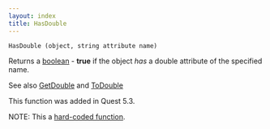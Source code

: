 ```yaml
---
layout: index
title: HasDouble
---
```


    HasDouble (object, string attribute name)

Returns a [boolean](../types/boolean.html) - **true** if the object *has* a double attribute of the specified name.

See also [GetDouble](getdouble.html) and [ToDouble](todouble.html)

This function was added in Quest 5.3.

NOTE: This a [hard-coded function](hardcoded.html).
